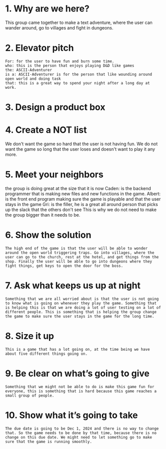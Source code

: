 # 1. Why are we here?
This group came together to make a text adventure, where the user can wander around, go to villages and fight in dungeons.
# 2. Elevator pitch
    For: for the user to have fun and burn some time. 
    who: this is the person that enjoys playing D&D like games 
    the: ASCII-Adventurer
    is a: ASCII-Adventurer is for the person that like wounding around open world and doing task
    that: this is a great way to spend your night after a long day at work. 
# 3. Design a product box
    
# 4. Create a NOT list
We don't want the game so hard that the user is not having fun. We do not want the game so long that the user loses and doesn't want to play it any more.
# 5. Meet your neighbors
the group is doing great at the size that it is now
Caden: is the backend programmer that is making new files and new functions in the game.
Albert: is the front end program making sure the game is playable and that the user stays in the game
Gri: is the filler, he is a great all around person that picks up the slack that the others don't see
  This is why we do not need to make the group bigger than it needs to be. 
# 6. Show the solution
    The high end of the game is that the user will be able to wonder around the open world triggering traps. Go into villages, where the user can go to the church, rest at the hotel, and get things from the shop. Finally the user will be able to go into dungeons where they fight things, get keys to open the door for the boss. 
# 7. Ask what keeps us up at night
	Something that we are all worried about is that the user is not going to know what is going on whenever they play the game. Something that is helping this is that we are doing a lot of user testing on a lot of different people. This is something that is helping the group change the game to make sure the user stays in the game for the long time. 
# 8. Size it up
	This is a game that has a lot going on, at the time being we have about five different things going on. 
# 9. Be clear on what’s going to give
	Something that we might not be able to do is make this game fun for everyone, this is something that is hard because this game reaches a small group of people. 
# 10. Show what it’s going to take
	The due date is going to be Dec 1, 2024 and there is no way to change that. So the game needs to be done by that time, because there is no change on this due date. We might need to let something go to make sure that the game is running smoothly. 
	
